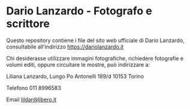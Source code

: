 # Dario Lanzardo - Fotografo e scrittore

Questo repository contiene i file del sito web ufficiale di Dario Lanzardo, consultabile all'indirizzo https://dariolanzardo.it

Chi desiderasse utilizzare immagini fotografiche, richiedere fotografie e volumi editi, oppure circuitare le mostre, può indirizzare a:

Liliana Lanzardo, Lungo Po Antonelli 189/d 10153 Torino 

Telefono 011 8996583

Email lildar@libero.it
